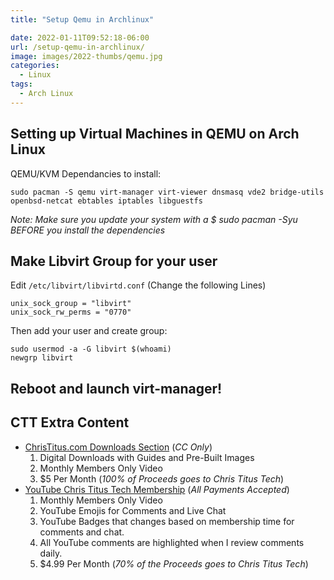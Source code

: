 ```yaml
---
title: "Setup Qemu in Archlinux"

date: 2022-01-11T09:52:18-06:00
url: /setup-qemu-in-archlinux/
image: images/2022-thumbs/qemu.jpg
categories:
  - Linux  
tags:
  - Arch Linux
---
```

<!--more-->

## Setting up Virtual Machines in QEMU on Arch Linux

QEMU/KVM Dependancies to install:

```
sudo pacman -S qemu virt-manager virt-viewer dnsmasq vde2 bridge-utils openbsd-netcat ebtables iptables libguestfs
```

_Note: Make sure you update your system with a $ sudo pacman -Syu BEFORE you install the dependencies_

## Make Libvirt Group for your user

Edit `/etc/libvirt/libvirtd.conf`
(Change the following Lines)
```
unix_sock_group = "libvirt"
unix_sock_rw_perms = "0770"
```

Then add your user and create group:

```
sudo usermod -a -G libvirt $(whoami)
newgrp libvirt
```

## Reboot and launch virt-manager!

## CTT Extra Content

- [ChrisTitus.com Downloads Section][1] (_CC Only_)
  1. Digital Downloads with Guides and Pre-Built Images
  2. Monthly Members Only Video
  3. $5 Per Month (_100% of Proceeds goes to Chris Titus Tech_)
- [YouTube Chris Titus Tech Membership][2] (_All Payments Accepted_)
  1. Monthly Members Only Video
  2. YouTube Emojis for Comments and Live Chat
  3. YouTube Badges that changes based on membership time for comments and chat.
  4. All YouTube comments are highlighted when I review comments daily. 
  5. $4.99 Per Month (_70% of the Proceeds goes to Chris Titus Tech_)

 [1]: https://portal.christitus.com
 [2]: https://christitus.com/join